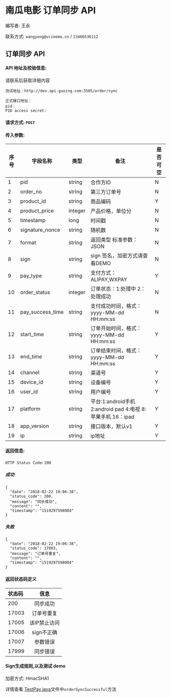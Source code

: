 # 南瓜电影 订单同步 API

编写者: 王永 

联系方式: `wangyong@vcinema.cn` / `13466536112`


## 订单同步 API

#### API 地址及校验信息: 

请联系后获取详细内容

```
测试地址：http://dev.api.guoing.com:3505/order/sync
```

```
正式接口地址：
pid：
PID access secret:
```


#### 请求方式: `POST`

#### 传入参数:

序号  | 字段名称 |   类型   | 备注  | 是否可空
---- | ------- | ------ | ----- | -----
  1  | pid    | string  | 合作方ID | N
  2  | order_no | string | 第三方订单号 | N
  3  | product_id | string | 商品编码  | Y
  4  | product_price | integer | 产品价格，单位分  | N
  5  | timestamp | long   | 时间戳 | N
  6  | signature_nonce  | string | 随机数 | N
  7  | format    | string |  返回类型 标准参数：JSON | N
  8  | sign | string | sign 签名，加密方式请查看DEMO | N
  9  | pay_type | string | 支付方式：ALIPAY,WXPAY  | Y
  10  | order_status | integer | 订单状态：1:处理中 2：处理成功 | N
  11  | pay_success_time | string | 支付成功时间，格式：yyyy-MM-dd HH:mm:ss  | N
  12  | start_time | string | 订单开始时间，格式：yyyy-MM-dd HH:mm:ss  | Y
  13  | end_time | string | 订单结束时间，格式：yyyy-MM-dd HH:mm:ss  | Y
  14  | channel | string | 渠道号 | Y
  15  | device_id | string | 设备编号  | Y
  16  | user_id | string | 用户编号 | Y
  17  | platform | string | 平台:1:android手机 2:android pad 4:电视 8:苹果手机 16：ipad | Y
  18  | app_version | string | 接口版本，默认v1 | Y
  19  | ip | string | ip地址 | Y
  
  
  
  
 




#### 返回信息:

`HTTP Status Code`: `200`

##### 成功

```
{
  "date": "2018-02-22 19:06:38",
  "status_code": 200,
  "message": "同步成功",
  "content": "",
  "timestamp": "1519297598084"
}
```

##### 失败

```
{
  "date": "2018-02-22 19:06:38",
  "status_code": 17003,
  "message": "订单号重复",
  "content": "",
  "timestamp": "1519297598084"
}
```

#### 返回状态码定义

| 状态码  | 信息  |  
| :------------ |:---------------:| 
| 200      | 同步成功 | 
| 17003      | 订单号重复|
| 17005      | 该IP禁止访问        |
| 17006      | sign不正确        |
| 17007     | 参数错误        |
| 17999     | 同步错误        |



#### Sign生成规则,以及测试 demo
加密方式: HmacSHA1

详情查看 [TestPay.java](https://github.com/pumpkin-movie/pumpkin_partner_api_demo/blob/master/src/test/java/cn/vcinema/partner/TestOrder.java)文件中`orderSyncSuccessful`方法

